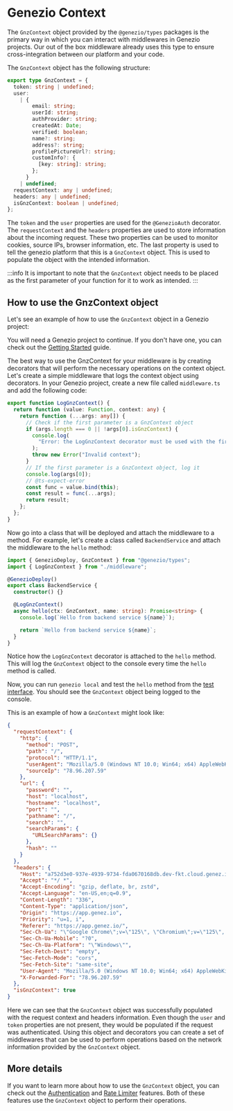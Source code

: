 # Genezio Context

The `GnzContext` object provided by the `@genezio/types` packages is the primary way in which you can interact with middlewares in Genezio projects.
Our out of the box middleware already uses this type to ensure cross-integration between our platform and your code.

The `GnzContext` object has the following structure:

```typescript
export type GnzContext = {
  token: string | undefined;
  user:
    | {
        email: string;
        userId: string;
        authProvider: string;
        createdAt: Date;
        verified: boolean;
        name?: string;
        address?: string;
        profilePictureUrl?: string;
        customInfo?: {
          [key: string]: string;
        };
      }
    | undefined;
  requestContext: any | undefined;
  headers: any | undefined;
  isGnzContext: boolean | undefined;
};
```

The `token` and the `user` properties are used for the `@GenezioAuth` decorator. The `requestContext` and the `headers` properties are used to store information
about the incoming request. These two properties can be used to monitor cookies, source IPs, browser information, etc. The last property is used to tell the genezio platform that this is a `GnzContext` object. This is used to populate the object with the intended information.

:::info
It is important to note that the `GnzContext` object needs to be placed as the first parameter of your function for it to work as intended.
:::

## How to use the GnzContext object

Let's see an example of how to use the `GnzContext` object in a Genezio project:

You will need a Genezio project to continue. If you don't have one, you can check out the [Getting Started](https://genezio.com/docs/getting-started/) guide.

The best way to use the GnzContext for your middleware is by creating decorators that will perform the necessary operations on the context object. Let's create a simple middleware that logs the context object using decorators.
In your Genezio project, create a new file called `middleware.ts` and add the following code:

```typescript title="middleware.ts" showLineNumbers
export function LogGnzContext() {
  return function (value: Function, context: any) {
    return function (...args: any[]) {
      // Check if the first parameter is a GnzContext object
      if (args.length === 0 || !args[0].isGnzContext) {
        console.log(
          "Error: the LogGnzContext decorator must be used with the first parameter being a GnzContext object"
        );
        throw new Error("Invalid context");
      }
      // If the first parameter is a GnzContext object, log it
      console.log(args[0]);
      // @ts-expect-error
      const func = value.bind(this);
      const result = func(...args);
      return result;
    };
  };
}
```

Now go into a class that will be deployed and attach the middleware to a method. For example, let's create a class called `BackendService` and attach the middleware to the `hello` method:

```typescript title="backendService.ts" showLineNumbers
import { GenezioDeploy, GnzContext } from "@genezio/types";
import { LogGnzContext } from "./middleware";

@GenezioDeploy()
export class BackendService {
  constructor() {}

  @LogGnzContext()
  async hello(ctx: GnzContext, name: string): Promise<string> {
    console.log(`Hello from backend service ${name}`);

    return `Hello from backend service ${name}`;
  }
}
```

Notice how the `LogGnzContext` decorator is attached to the `hello` method. This will log the `GnzContext` object to the console every time the `hello` method is called.

Now, you can run `genezio local` and test the `hello` method from the [test interface](/docs/features/testing/). You should see the `GnzContext` object being logged to the console.

This is an example of how a `GnzContext` might look like:

```json
{
  "requestContext": {
    "http": {
      "method": "POST",
      "path": "/",
      "protocol": "HTTP/1.1",
      "userAgent": "Mozilla/5.0 (Windows NT 10.0; Win64; x64) AppleWebKit/537.36 (KHTML, like Gecko) Chrome/125.0.0.0 Safari/537.36",
      "sourceIp": "78.96.207.59"
    },
    "url": {
      "password": "",
      "host": "localhost",
      "hostname": "localhost",
      "port": "",
      "pathname": "/",
      "search": "",
      "searchParams": {
        "URLSearchParams": {}
      },
      "hash": ""
    }
  },
  "headers": {
    "Host": "a752d3e0-937e-4939-9734-fda0670168db.dev-fkt.cloud.genez.io",
    "Accept": "*/ *",
    "Accept-Encoding": "gzip, deflate, br, zstd",
    "Accept-Language": "en-US,en;q=0.9",
    "Content-Length": "336",
    "Content-Type": "application/json",
    "Origin": "https://app.genez.io",
    "Priority": "u=1, i",
    "Referer": "https://app.genez.io/",
    "Sec-Ch-Ua": "\"Google Chrome\";v=\"125\", \"Chromium\";v=\"125\", \"Not.A/Brand\";v=\"24\"",
    "Sec-Ch-Ua-Mobile": "?0",
    "Sec-Ch-Ua-Platform": "\"Windows\"",
    "Sec-Fetch-Dest": "empty",
    "Sec-Fetch-Mode": "cors",
    "Sec-Fetch-Site": "same-site",
    "User-Agent": "Mozilla/5.0 (Windows NT 10.0; Win64; x64) AppleWebKit/537.36 (KHTML, like Gecko) Chrome/125.0.0.0 Safari/537.36",
    "X-Forwarded-For": "78.96.207.59"
  },
  "isGnzContext": true
}
```

Here we can see that the `GnzContext` object was successfully populated with the request context and headers information. Even though the `user` and `token` properties are not present, they would be populated if the request was authenticated. Using this object and decorators you can create a set of middlewares that can be used to perform operations based on the network information provided by the `GnzContext` object.

## More details

If you want to learn more about how to use the `GnzContext` object, you can check out the [Authentication](/docs/features/authentication) and [Rate Limiter](/docs/genezio-typesafe/rate-limiter) features. Both of these features use the `GnzContext` object to perform their operations.
